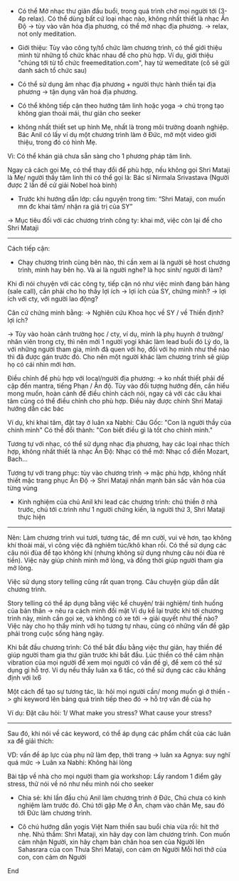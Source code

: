 - Có thể Mở nhạc thư giãn đầu buổi, trong quá trình chờ mọi người tới (3-4p relax). Có thể dùng bất cứ loại nhạc nào, không nhất thiết là nhạc Ấn Độ -> tùy vào văn hóa địa phương, có thể mở nhạc địa phương.
→ relax, not only meditation.


- Giới thiệu: 
Tùy vào công ty/tổ chức làm chương trình, có thể giới thiệu mình từ những tổ chức khác nhau để cho phù hợp.
Ví dụ, giới thiệu "chúng tới từ tổ chức freemeditation.com", hay từ wemeditate (cô sẽ gửi danh sách tổ chức sau)

- Có thể sử dụng âm nhạc địa phương + người thực hành thiền tại địa phương → tận dụng văn hoá địa phương.
- Có thể không tiếp cận theo hướng tâm linh hoặc yoga → chú trọng tạo không gian thoải mái, thư giãn cho seeker
- không nhất thiết set up hình Mẹ, nhất là trong môi trường doanh nghiệp. Bác Anil có lấy ví dụ một chương trình làm ở Đức, mở một video giới thiệu, trong đó có hình Mẹ.

Vì: Có thể khán giả chưa sẵn sàng cho 1 phương pháp tâm linh.

Ngay cả cách gọi Mẹ, có thể thay đổi để phù hợp, nếu không gọi Shri Mataji là Mẹ/ người thầy tâm linh thì có thể gọi là: Bác sĩ Nirmala Srivastava (Người được 2 lần đề cử giải Nobel hoà bình)

- Trước khi hướng dẫn lớp: cầu nguyện trong tim: “Shri Mataji,
con muốn mn đc khai tâm/ nhận ra giá trị của SY”

→ Mục tiêu đối với các chương trình công ty: khai mở, việc còn lại để cho Shri Mataji

----
Cách tiếp cận:
- Chạy chương trình cùng bên nào, thì cần xem ai là người sẽ host chương trình, mình hay bên họ. Và ai là người nghe? là học sinh/ người đi làm? 

Khi đi nói chuyện với các công ty, tiếp cận nó như việc mình đang bán hàng (sale call), cần phải cho họ thấy lợi ích
-> lợi ích của SY, chứng minh?
-> lợi ích với cty, với người lao động?

Căn cứ chứng minh bằng:
→ Nghiên cứu Khoa học về SY / về Thiền định? lợi ích? 


→ Tùy vào hoàn cảnh trường học / cty,
ví dụ, mình là phụ huynh ở trường/ nhân viên trong cty, thì nên mời 1 người yogi khác làm lead buổi đó
Lý do, là với những người tham gia, mình đã quen với họ, đối với họ mình như thế nào thì đã được gán trước đó. Cho nên một người khác làm chương trình sẽ giúp họ có cái nhìn mới hơn.


Điều chỉnh để phù hợp với local/người địa phương:
→ ko nhất thiết phải đề cập đến mantra, tiếng Phạn / Ấn độ. Tùy vào đối tượng hướng đến, cần hiểu mong muốn, hoàn cảnh để điều chỉnh cách nói, ngay cả với các câu khai tâm cũng có thể điều chỉnh cho phù hợp. Điều này được chính Shri Mataji hướng dẫn các bác

Ví dụ, khi khai tâm, đặt tay ở luân xa Nabhi:
Câu Gốc: "Con là người thầy của chính mình"
Có thể đổi thành: "Con biết điều gì là tốt cho chính mình."

Tương tự với nhạc, có thể sử dụng nhạc địa phương, hay các loại nhạc thích hợp, không nhất thiết là nhạc Ấn Độ:
Nhạc có thể mở: Nhạc cổ điển Mozart, Bach...

Tương tự với trang phục: 
tùy vào chương trình → mặc phù hợp, không nhất thiết mặc trang phục Ấn Độ
-> Shri Mataji nhấn mạnh bản sắc văn hóa của từng vùng

* Kinh nghiệm của chú Anil khi lead các chương trình: chú thiền ở nhà trước, chú tới c.trình như 1 người chứng kiến, là người thứ 3, Shri Mataji thực hiện

---
Nên:
Làm chương trình vui tươi, tương tác, để mn cười, vui vẻ hơn, tạo không khí thoải mái, vì công việc đã nghiêm túc/khô khan rồi.
Có thể sử dụng các câu nói đùa để tạo không khí (nhưng không sử dụng nhưng câu nói đùa rẻ tiền).
Việc này giúp chính mình mở lòng, và đồng thời giúp người tham gia mở lòng.

Việc sử dụng story telling cũng rất quan trọng. Câu chuyện giúp dẫn dắt chương trình.

Story telling có thể áp dụng bằng việc kể chuyện/ trải nghiệm/ tình huống của bản thân → nêu ra cách mình đối mặt
Ví dụ kể lại trước khi tới chương trình này, mình cần gọi xe, và không có xe tới -> giải quyết như thế nào?
Việc này cho họ thấy mình với họ tương tự nhau, cũng có những vấn đề gặp phải trong cuộc sống hàng ngày.


Khi bắt đầu chương trình:
Có thể bắt đầu bằng việc thư giãn, hay thiền để giúp người tham gia thư giãn trước khi bắt đầu.
Lúc thiền có thể cảm nhận vibration của mọi người để xem mọi người có vấn đề gì, để xem có thể sử dụng gì hỗ trợ. Ví dụ nếu thấy luân xa 6 tắc, có thể sử dụng các câu khẳng định với lx6

Một cách để tạo sự tương tác, là: hỏi mọi người cần/ mong muốn gì ở thiền -> ghi keyword lên bảng
quá trình tiếp theo đó -> hỗ trợ vấn đề của họ

Ví dụ: Đặt câu hỏi:
1/ What make you stress?
What cause your stress?

---
Sau đó, khi nói về các keyword, có thể áp dụng các phẩm chất của các luân xa để giải thích:

VD: vấn đề áp lực của phụ nữ làm đẹp, thời trang
→ luân xa Agnya: suy nghĩ quá mức
→ Luân xa Nabhi: Không hài lòng

Bài tập về nhà cho mọi người tham gia workshop:
Lấy random 1 điểm gây stress, thử nói về nó như nếu mình nói cho seeker

- Chia sẻ: khi lần đầu chú Anil làm chương trình ở Đức, Chú chưa có kinh nghiệm làm trước đó.
Chú tới gặp Mẹ ở Ấn, chạm vào chân Mẹ, sau đó tới Đức làm chương trình.

 - Cô chú hướng dẫn yogis Việt Nam  thiền sau buổi chia vừa rồi: hít thở nhẹ.
Nhủ thầm:
Shri Mataji, xin hãy dạy con làm chương trình.
Con muốn cảm nhận Người, xin hãy chạm bàn chân hoa sen của Người lên Sahasrara của con
Thưa Shri Mataji, con cảm ơn Người
Mỗi hơi thở của con, con cảm ơn Người

End
